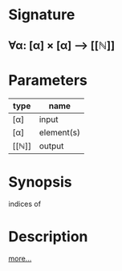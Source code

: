 # Signature
## ∀α: [α] × [α] ⟶ [[ℕ]]

# Parameters

| type | name |
|------|------|
|[α]|input|
|[α]|element(s)|
|[[ℕ]]|output|

# Synopsis
indices of

# Description

[more...](https://en.wikipedia.org/wiki/Array_data_structure)